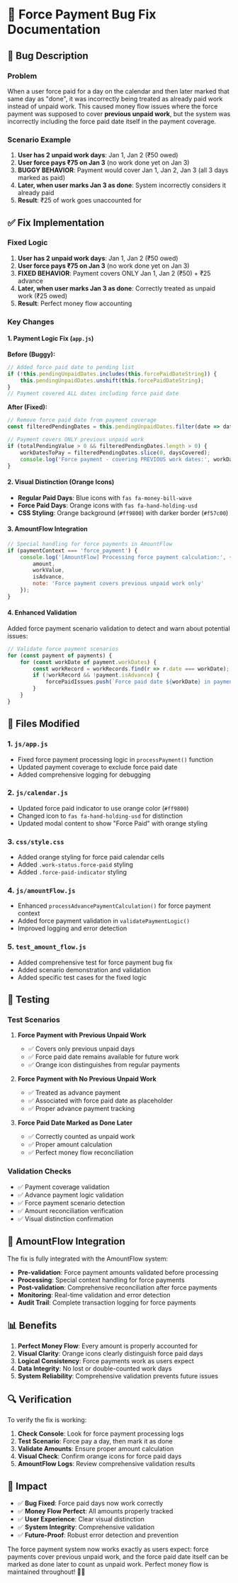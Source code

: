 # 🔧 Force Payment Bug Fix Documentation

## 🐛 Bug Description

### Problem
When a user force paid for a day on the calendar and then later marked that same day as "done", it was incorrectly being treated as already paid work instead of unpaid work. This caused money flow issues where the force payment was supposed to cover **previous unpaid work**, but the system was incorrectly including the force paid date itself in the payment coverage.

### Scenario Example
1. **User has 2 unpaid work days**: Jan 1, Jan 2 (₹50 owed)
2. **User force pays ₹75 on Jan 3** (no work done yet on Jan 3)
3. **BUGGY BEHAVIOR**: Payment would cover Jan 1, Jan 2, Jan 3 (all 3 days marked as paid)
4. **Later, when user marks Jan 3 as done**: System incorrectly considers it already paid
5. **Result**: ₹25 of work goes unaccounted for

## ✅ Fix Implementation

### Fixed Logic
1. **User has 2 unpaid work days**: Jan 1, Jan 2 (₹50 owed)
2. **User force pays ₹75 on Jan 3** (no work done yet on Jan 3)  
3. **FIXED BEHAVIOR**: Payment covers ONLY Jan 1, Jan 2 (₹50) + ₹25 advance
4. **Later, when user marks Jan 3 as done**: Correctly treated as unpaid work (₹25 owed)
5. **Result**: Perfect money flow accounting

### Key Changes

#### 1. **Payment Logic Fix** (`app.js`)

**Before (Buggy):**
```javascript
// Added force paid date to pending list
if (!this.pendingUnpaidDates.includes(this.forcePaidDateString)) {
    this.pendingUnpaidDates.unshift(this.forcePaidDateString);
}
// Payment covered ALL dates including force paid date
```

**After (Fixed):**
```javascript
// Remove force paid date from payment coverage
const filteredPendingDates = this.pendingUnpaidDates.filter(date => date !== this.forcePaidDateString);

// Payment covers ONLY previous unpaid work
if (totalPendingValue > 0 && filteredPendingDates.length > 0) {
    workDatesToPay = filteredPendingDates.slice(0, daysCovered);
    console.log('Force payment - covering PREVIOUS work dates:', workDatesToPay);
}
```

#### 2. **Visual Distinction** (Orange Icons)

- **Regular Paid Days**: Blue icons with `fas fa-money-bill-wave`
- **Force Paid Days**: Orange icons with `fas fa-hand-holding-usd`
- **CSS Styling**: Orange background (`#ff9800`) with darker border (`#f57c00`)

#### 3. **AmountFlow Integration**

```javascript
// Special handling for force payments in AmountFlow
if (paymentContext === 'force_payment') {
    console.log('[AmountFlow] Processing force payment calculation:', {
        amount,
        workValue,
        isAdvance,
        note: 'Force payment covers previous unpaid work only'
    });
}
```

#### 4. **Enhanced Validation**

Added force payment scenario validation to detect and warn about potential issues:

```javascript
// Validate force payment scenarios
for (const payment of payments) {
    for (const workDate of payment.workDates) {
        const workRecord = workRecords.find(r => r.date === workDate);
        if (!workRecord && !payment.isAdvance) {
            forcePaidIssues.push(`Force paid date ${workDate} in payment but no work record exists`);
        }
    }
}
```

## 🎯 Files Modified

### 1. **`js/app.js`**
- Fixed force payment processing logic in `processPayment()` function
- Updated payment coverage to exclude force paid date
- Added comprehensive logging for debugging

### 2. **`js/calendar.js`**
- Updated force paid indicator to use orange color (`#ff9800`)
- Changed icon to `fas fa-hand-holding-usd` for distinction
- Updated modal content to show "Force Paid" with orange styling

### 3. **`css/style.css`**
- Added orange styling for force paid calendar cells
- Added `.work-status.force-paid` styling
- Added `.force-paid-indicator` styling

### 4. **`js/amountFlow.js`**
- Enhanced `processAdvancePaymentCalculation()` for force payment context
- Added force payment validation in `validatePaymentLogic()`
- Improved logging and error detection

### 5. **`test_amount_flow.js`**
- Added comprehensive test for force payment bug fix
- Added scenario demonstration and validation
- Added specific test cases for the fixed logic

## 🧪 Testing

### Test Scenarios

1. **Force Payment with Previous Unpaid Work**
   - ✅ Covers only previous unpaid days
   - ✅ Force paid date remains available for future work
   - ✅ Orange icon distinguishes from regular payments

2. **Force Payment with No Previous Unpaid Work**
   - ✅ Treated as advance payment
   - ✅ Associated with force paid date as placeholder
   - ✅ Proper advance payment tracking

3. **Force Paid Date Marked as Done Later**
   - ✅ Correctly counted as unpaid work
   - ✅ Proper amount calculation
   - ✅ Perfect money flow reconciliation

### Validation Checks

- ✅ Payment coverage validation
- ✅ Advance payment logic validation  
- ✅ Force payment scenario detection
- ✅ Amount reconciliation verification
- ✅ Visual distinction confirmation

## 🏦 AmountFlow Integration

The fix is fully integrated with the AmountFlow system:

- **Pre-validation**: Force payment amounts validated before processing
- **Processing**: Special context handling for force payments
- **Post-validation**: Comprehensive reconciliation after force payments
- **Monitoring**: Real-time validation and error detection
- **Audit Trail**: Complete transaction logging for force payments

## 📊 Benefits

1. **Perfect Money Flow**: Every amount is properly accounted for
2. **Visual Clarity**: Orange icons clearly distinguish force paid days
3. **Logical Consistency**: Force payments work as users expect
4. **Data Integrity**: No lost or double-counted work days
5. **System Reliability**: Comprehensive validation prevents future issues

## 🔍 Verification

To verify the fix is working:

1. **Check Console**: Look for force payment processing logs
2. **Test Scenario**: Force pay a day, then mark it as done
3. **Validate Amounts**: Ensure proper amount calculation
4. **Visual Check**: Confirm orange icons for force paid days
5. **AmountFlow Logs**: Review comprehensive validation results

## 🚀 Impact

- ✅ **Bug Fixed**: Force paid days now work correctly
- ✅ **Money Flow Perfect**: All amounts properly tracked
- ✅ **User Experience**: Clear visual distinction
- ✅ **System Integrity**: Comprehensive validation
- ✅ **Future-Proof**: Robust error detection and prevention

The force payment system now works exactly as users expect: force payments cover previous unpaid work, and the force paid date itself can be marked as done later to count as unpaid work. Perfect money flow is maintained throughout! 🏦✨